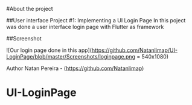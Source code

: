 
#About the project

##User interface Project #1: Implementing a UI Login Page
In this poject was done a user interface login page with Flutter as framework

##Screenshot

![Our login page done in this app](https://github.com/Natanlimap/UI-LoginPage/blob/master/Screenshots/loginpage.png = 540x1080)


Author
Natan Pereira - (https://github.com/Natanlimap)

# UI-LoginPage
